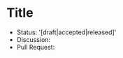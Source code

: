 # Title

- Status: '[draft|accepted|released]'
- Discussion:
- Pull Request:

<!--
We don't have a template of the content yet. Generally, you should think of the motivation, the technical design, the test design, and alternatives of the proposal.
-->
